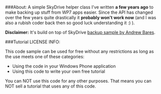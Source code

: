 ###About:
A simple SkyDrive helper class I've written __a few years ago__ to make backing up stuff from WP7 apps easier. Since the API has changed over the few years quite drastically it __probably won't  work now__ (and I was also a rubish coder back then so good luck understanding it :) ).

__Disclaimer:__ It's build on top of SkyDrive [backup sample by Andrew Bares](http://wmpoweruser.com/developers-use-skydrive-to-backup-app-data/). 

###Tutorial LICENSE INFO:

This code sample can be used for free without any restrictions as long as the use meets one of these categories:
* Using the code in your Windows Phone application
* Using this code to write your own free tutorial
 
You can NOT use this code for any other purposes. That means you can NOT sell a tutorial that uses any of this code.

